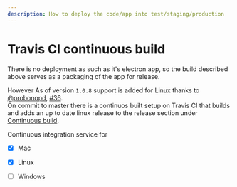 ```yaml
---
description: How to deploy the code/app into test/staging/production
---
```


# Travis CI continuous build

  
There is no deployment as such as it's electron app, so the build described above serves as a packaging of the app for release.  
  
However As of version `1.0.8` support is added for Linux thanks to [@probonopd](https://github.com/probonopd), [\#36](https://github.com/OpenNewsLabs/autoEdit_2/issues/36).  
On commit to master there is a continuos built setup on Travis CI that builds and adds an up to date linux release to the release section under [Continuous build](https://github.com/OpenNewsLabs/autoEdit_2/releases/tag/continuous).

Continuous integration service for 

* [x] Mac
* [x]  Linux
* [ ]  Windows 


